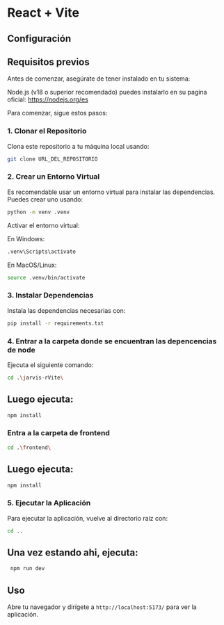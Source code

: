 # React + Vite

## Configuración

## Requisitos previos
Antes de comenzar, asegúrate de tener instalado en tu sistema:

Node.js (v18 o superior recomendado)
puedes instalarlo en su pagina oficial:
https://nodejs.org/es

Para comenzar, sigue estos pasos:

### 1. Clonar el Repositorio

Clona este repositorio a tu máquina local usando:

```bash
git clone URL_DEL_REPOSITORIO
```

### 2. Crear un Entorno Virtual

Es recomendable usar un entorno virtual para instalar las dependencias. Puedes crear uno usando:

```bash
python -m venv .venv
```

Activar el entorno virtual:

En Windows:
```bash
.venv\Scripts\activate
```

En MacOS/Linux:
```bash
source .venv/bin/activate
```
### 3. Instalar Dependencias

Instala las dependencias necesarias con:

```bash
pip install -r requirements.txt
```


### 4. Entrar a la carpeta donde se encuentran las depencencias de node
Ejecuta el siguiente comando:
```bash
cd .\jarvis-rVite\
```

## Luego ejecuta:
```bash
npm install
```

### Entra a la carpeta de frontend
```bash
cd .\frontend\
```

## Luego ejecuta:
```bash
npm install
```

### 5. Ejecutar la Aplicación

Para ejecutar la aplicación, vuelve al directorio raiz con:
```bash
cd ..
```

## Una vez estando ahi, ejecuta:

```bash
 npm run dev
```

## Uso

Abre tu navegador y dirígete a `http://localhost:5173/` para ver la aplicación.
